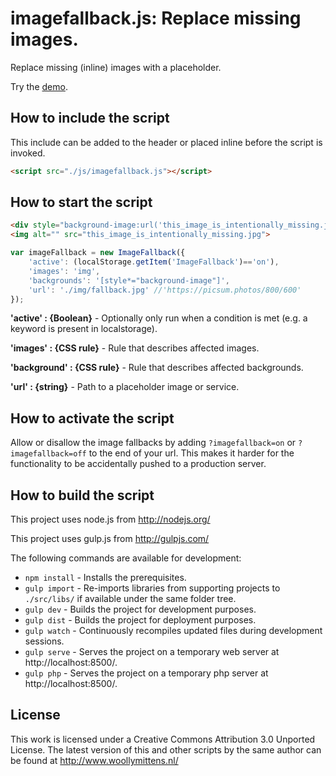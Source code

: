 # imagefallback.js: Replace missing images.

Replace missing (inline) images with a placeholder.

Try the <a href="http://www.woollymittens.nl/default.php?url=useful-imagefallback">demo</a>.

## How to include the script

This include can be added to the header or placed inline before the script is invoked.

```html
<script src="./js/imagefallback.js"></script>
```

## How to start the script

```html
<div style="background-image:url('this_image_is_intentionally_missing.jpg')"></div>
<img alt="" src="this_image_is_intentionally_missing.jpg">
```

```javascript
var imageFallback = new ImageFallback({
	'active': (localStorage.getItem('ImageFallback')=='on'),
	'images': 'img',
	'backgrounds': '[style*="background-image"]',
	'url': './img/fallback.jpg' //'https://picsum.photos/800/600'
});
```

**'active' : {Boolean}** - Optionally only run when a condition is met (e.g. a keyword is present in localstorage).

**'images' : {CSS rule}** - Rule that describes affected images.

**'background' : {CSS rule}** - Rule that describes affected backgrounds.

**'url' : {string}** - Path to a placeholder image or service.

## How to activate the script

Allow or disallow the image fallbacks by adding `?imagefallback=on` or `?imagefallback=off` to the end of your url. This makes it harder for the functionality to be accidentally pushed to a production server.

## How to build the script

This project uses node.js from http://nodejs.org/

This project uses gulp.js from http://gulpjs.com/

The following commands are available for development:
+ `npm install` - Installs the prerequisites.
+ `gulp import` - Re-imports libraries from supporting projects to `./src/libs/` if available under the same folder tree.
+ `gulp dev` - Builds the project for development purposes.
+ `gulp dist` - Builds the project for deployment purposes.
+ `gulp watch` - Continuously recompiles updated files during development sessions.
+ `gulp serve` - Serves the project on a temporary web server at http://localhost:8500/.
+ `gulp php` - Serves the project on a temporary php server at http://localhost:8500/.

## License

This work is licensed under a Creative Commons Attribution 3.0 Unported License. The latest version of this and other scripts by the same author can be found at http://www.woollymittens.nl/
